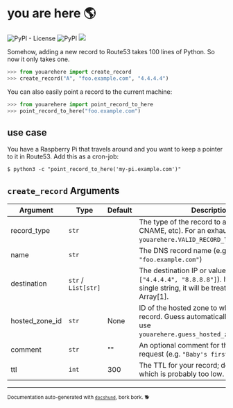 # you are here 🌎

![PyPI - License](https://img.shields.io/pypi/l/youarehere?style=for-the-badge) ![PyPI](https://img.shields.io/pypi/v/youarehere?style=for-the-badge) ![](https://img.shields.io/badge/PRETTY%20DOPE-👍-blue?style=for-the-badge)

Somehow, adding a new record to Route53 takes 100 lines of Python. So now it only takes one.

```python
>>> from youarehere import create_record
>>> create_record("A", "foo.example.com", "4.4.4.4")
```

You can also easily point a record to the current machine:

```python
>>> from youarehere import point_record_to_here
>>> point_record_to_here("foo.example.com")
```

## use case

You have a Raspberry Pi that travels around and you want to keep a pointer to it in Route53. Add this as a cron-job:

```
$ python3 -c "point_record_to_here('my-pi.example.com')"
```


## `create_record` Arguments

| Argument       | Type                | Default | Description                                                                                                                           |
| -------------- | ------------------- | ------- | ------------------------------------------------------------------------------------------------------------------------------------- |
| record_type    | `str`               |         | The type of the record to add (e.g. A, CNAME, etc). For an exhaustive list, see `youarehere.VALID_RECORD_TYPES`.                      |
| name           | `str`               |         | The DNS record name (e.g. `"foo.example.com"`)                                                                                        |
| destination    | `str` / `List[str]` |         | The destination IP or values (e.g. `["4.4.4.4", "8.8.8.8"]`). If you provide a single string, it will be treated as an Array[1].      |
| hosted_zone_id | `str`               | None    | ID of the hosted zone to which to add this record. Guess automatically by default, or use `youarehere.guess_hosted_zone_id_for_name`. |
| comment        | `str`               | ""      | An optional comment for the change request (e.g. `"Baby's first DNS record!"`)                                                        |
| ttl            | `int`               | 300     | The TTL for your record; defaults to 300 which is probably too low.                                                                   |

---

<small>Documentation auto-generated with [`docshund`](https://github.com/FitMango/docshund/), bork bork. 🐕</small>
